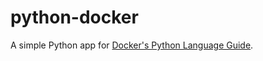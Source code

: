 # python-docker

A simple Python app for [Docker's Python Language Guide](https://docs.docker.com/language/python).